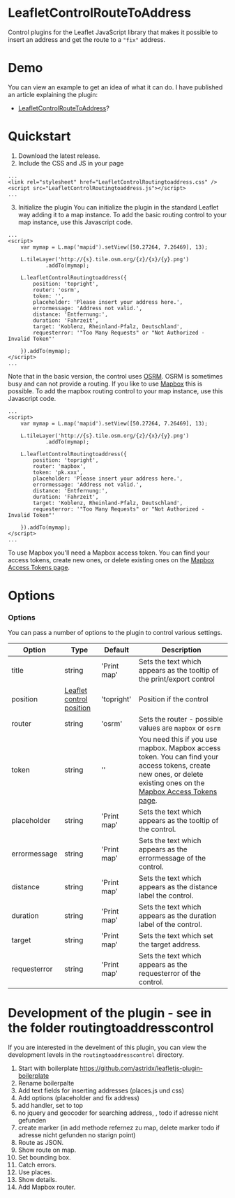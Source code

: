 # LeafletControlRouteToAddress
Control plugins for the Leaflet JavaScript library that makes it possible to insert 
an address and get the route to a `"fix"` address.  

# Demo

You can view an example to get an idea of what it can do. I have published an 
article explaining the plugin:

- [LeafletControlRouteToAddress](https://astrid-guenther.de/dies-und-das/38-leaflet-control-plugin-leafletcontrolroutetoaddress)?

# Quickstart

1. Download the latest release.
2. Include the CSS and JS in your page 

```
...
<link rel="stylesheet" href="LeafletControlRoutingtoaddress.css" />
<script src="LeafletControlRoutingtoaddress.js"></script>
...
```

3. Initialize the plugin
You can initialize the plugin in the standard Leaflet way adding it to a map instance. 
To add the basic routing control to your map instance, use this Javascript code. 

```
...
<script>
    var mymap = L.map('mapid').setView([50.27264, 7.26469], 13);

    L.tileLayer('http://{s}.tile.osm.org/{z}/{x}/{y}.png')
            .addTo(mymap);

    L.leafletControlRoutingtoaddress({
        position: 'topright',
        router: 'osrm',
        token: '',
        placeholder: 'Please insert your address here.',
        errormessage: 'Address not valid.',
        distance: 'Entfernung:',
        duration: 'Fahrzeit',
        target: 'Koblenz, Rheinland-Pfalz, Deutschland',
        requesterror: '"Too Many Requests" or "Not Authorized - Invalid Token"'

    }).addTo(mymap);
</script>
...
```
Note that in the basic version, the control uses [OSRM](http://project-osrm.org/). 
OSRM is sometimes busy and can not provide a routing. 
If you like to use [Mapbox](https://www.mapbox.com/) this is possible. 
To add the mapbox routing control 
to your map instance, use this Javascript code. 

```
...
<script>
    var mymap = L.map('mapid').setView([50.27264, 7.26469], 13);

    L.tileLayer('http://{s}.tile.osm.org/{z}/{x}/{y}.png')
            .addTo(mymap);

    L.leafletControlRoutingtoaddress({
        position: 'topright',
        router: 'mapbox',
        token: 'pk.xxx',
        placeholder: 'Please insert your address here.',
        errormessage: 'Address not valid.',
        distance: 'Entfernung:',
        duration: 'Fahrzeit',
        target: 'Koblenz, Rheinland-Pfalz, Deutschland',
        requesterror: '"Too Many Requests" or "Not Authorized - Invalid Token"'

    }).addTo(mymap);
</script>
...
```
To use Mapbox you'll need a 
Mapbox access token. You can find your access tokens, create new ones, 
or delete existing ones on the [Mapbox Access Tokens page](https://docs.mapbox.com/help/how-mapbox-works/access-tokens/).

# Options

### Options
You can pass a number of options to the plugin to control various settings.

| Option        | Type         | Default      | Description   |
| ------------- |--------------|--------------|---------------|
| title | string | 'Print map' | Sets the text which appears as the tooltip of the print/export control |
| position | [Leaflet control position](http://leafletjs.com/reference-1.1.0.html#controls) | 'topright' | Position if the control |
| router | string | 'osrm' | Sets the router - possible values are `mapbox` or `osrm`|
| token | string | '' | You need this if you use mapbox. Mapbox access token. You can find your access tokens, create new ones, or delete existing ones on the [Mapbox Access Tokens page](https://docs.mapbox.com/help/how-mapbox-works/access-tokens/).|
| placeholder | string | 'Print map' | Sets the text which appears as the tooltip of the control. |
| errormessage | string | 'Print map' | Sets the text which appears as the errormessage of the control. |
| distance | string | 'Print map' | Sets the text which appears as the distance label the control. |
| duration | string | 'Print map' | Sets the text which appears as the duration label of the control. |
| target | string | 'Print map' | Sets the text which set the target address. |
| requesterror | string | 'Print map' | Sets the text which appears as the requesterror of the control. |



# Development of the plugin - see in the folder routingtoaddresscontrol

If you are interested in the develment of this plugin, 
you can view the development levels in the `routingtoaddresscontrol` directory.

1. Start with boilerplate https://github.com/astridx/leafletjs-plugin-boilerplate
2. Rename boilerpalte
3. Add text fields for inserting addresses (places.js und css)
4. Add options (placeholder and fix address)
5. add handler, set to top
6. no jquery and geocoder for searching address, , todo if adresse nicht gefunden
7. create marker (in add methode refernez zu map, delete marker todo if adresse nicht gefunden no starign point)
8. Route as JSON.
9. Show route on map.
10. Set bounding box.
11. Catch errors.
12. Use places.
13. Show details.
14. Add Mapbox router.

